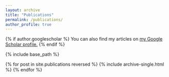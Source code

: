 ```yaml
---
layout: archive
title: "Publications"
permalink: /publications/
author_profile: true
---
```


<style>
.list__item p {margin: 0px;}
</style>


{% if author.googlescholar %}
  You can also find my articles on <u><a href="{{author.googlescholar}}">my Google Scholar profile</a>.</u>
{% endif %}

{% include base_path %}

{% for post in site.publications reversed %}
  {% include archive-single.html %}
{% endfor %}
